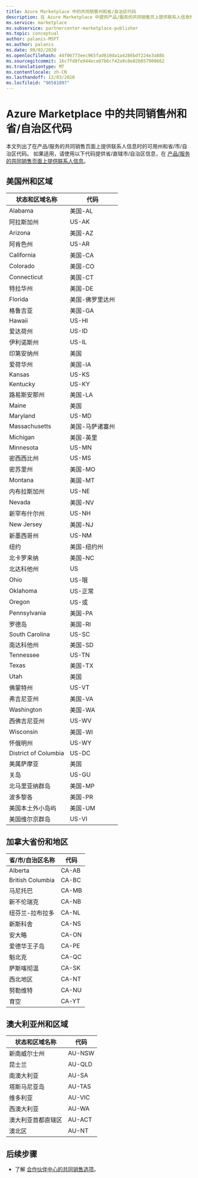 ```yaml
---
title: Azure Marketplace 中的共同销售州和省/自治区代码
description: 在 Azure Marketplace 中提供产品/服务的共同销售页上提供联系人信息时，获取可用省/市/自治区代码。
ms.service: marketplace
ms.subservice: partnercenter-marketplace-publisher
ms.topic: conceptual
author: palanis-MSFT
ms.author: palanis
ms.date: 09/02/2020
ms.openlocfilehash: 44f06773eec965fad610da1a4286bdf224e3a88b
ms.sourcegitcommit: 16c7fd8fe944ece07b6cf42a9c0e82b057900662
ms.translationtype: MT
ms.contentlocale: zh-CN
ms.lasthandoff: 12/03/2020
ms.locfileid: "96581897"
---
```

# <a name="co-sell-state-and-province-codes-in-azure-marketplace"></a>Azure Marketplace 中的共同销售州和省/自治区代码

本文列出了在产品/服务的共同销售页面上提供联系人信息时的可用州和省/市/自治区代码。 如果适用，请使用以下代码提供省/直辖市/自治区信息，在 [产品/服务的共同销售页面上提供联系人信息](commercial-marketplace-co-sell.md#contacts)。

## <a name="us-states-and-territories"></a>美国州和区域

|   状态和区域名称          |   代码    |
|-------------------------------------|-----------|
| Alabama                             | 美国-AL     |
| 阿拉斯加州                              | US-AK     |
| Arizona                             | 美国-AZ     |
| 阿肯色州                            | US-AR     |
| California                          | 美国-CA     |
| Colorado                            | 美国-CO     |
| Connecticut                         | 美国-CT     |
| 特拉华州                            | 美国-DE     |
| Florida                             | 美国-佛罗里达州     |
| 格鲁吉亚                             | 美国-GA     |
| Hawaii                              | US-HI     |
| 爱达荷州                               | US-ID     |
| 伊利诺斯州                            | US-IL     |
| 印第安纳州                             | 美国     |
| 爱荷华州                                | 美国-IA     |
| Kansas                              | US-KS     |
| Kentucky                            | US-KY     |
| 路易斯安那州                           | 美国-LA     |
| Maine                               | 美国     |
| Maryland                            | US-MD     |
| Massachusetts                       | 美国-马萨诸塞州     |
| Michigan                            | 美国-英里     |
| Minnesota                           | US-MN     |
| 密西西比州                         | US-MS     |
| 密苏里州                            | 美国-MO     |
| Montana                             | 美国-MT     |
| 内布拉斯加州                            | US-NE     |
| Nevada                              | 美国-NV     |
| 新罕布什尔州                       | US-NH     |
| New Jersey                          | 美国-NJ     |
| 新墨西哥州                          | US-NM     |
| 纽约                            | 美国-纽约州     |
| 北卡罗来纳                      | 美国-NC     |
| 北达科他州                        | US     |
| Ohio                                | US-哦     |
| Oklahoma                            | US-正常     |
| Oregon                              | US-或     |
| Pennsylvania                        | 美国-PA     |
| 罗德岛                        | 美国-RI     |
| South Carolina                      | US-SC     |
| 南达科他州                        | 美国-SD     |
| Tennessee                           | US-TN     |
| Texas                               | 美国-TX     |
| Utah                                | 美国     |
| 佛蒙特州                             | US-VT     |
| 弗吉尼亚州                            | 美国-VA     |
| Washington                          | 美国-WA     |
| 西佛吉尼亚州                       | US-WV     |
| Wisconsin                           | 美国-WI     |
| 怀俄明州                             | US-WY     |
| District of Columbia                | US-DC     |
| 美属萨摩亚                      | 美国     |
| 关岛                                | US-GU     |
| 北马里亚纳群岛            | 美国-MP     |
| 波多黎各                         | 美国-PR     |
| 美国本土外小岛屿 | 美国-UM    |
| 美国维尔京群岛                 | US-VI    |

## <a name="canadian-provinces-and-territories"></a>加拿大省份和地区

|   省/市/自治区名称       |   代码    |
|-------------------------------------|-----------|
| Alberta                             |  CA-AB    |
| British Columbia                    |  CA-BC    |
| 马尼托巴                            |  CA-MB    |
| 新不伦瑞克                       |  CA-NB    |
| 纽芬兰-拉布拉多           |  CA-NL    |
| 新斯科舍                         |  CA-NS    |
| 安大略                             |  CA-ON    |
| 爱德华王子岛                |  CA-PE    |
| 魁北克                              |  CA-QC    |
| 萨斯喀彻温                        |  CA-SK    |
| 西北地区               |  CA-NT    |
| 努勒维特                             |  CA-NU    |
| 育空                               |  CA-YT    |


## <a name="australian-states-and-territories"></a>澳大利亚州和区域

|   状态和区域名称          |   代码    |
|-------------------------------------|-----------|
| 新南威尔士州                     |  AU-NSW   |
| 昆士兰                          |  AU-QLD   |
| 南澳大利亚                     |  AU-SA    |
| 塔斯马尼亚岛                            |  AU-TAS   |
| 维多利亚                            |  AU-VIC   |
| 西澳大利亚                   |  AU-WA    |
| 澳大利亚首都直辖区        |  AU-ACT   |
| 澳北区                  |  AU-NT    |


## <a name="next-steps"></a>后续步骤

- 了解 [合作伙伴中心的共同销售选项](./commercial-marketplace-co-sell.md)。
